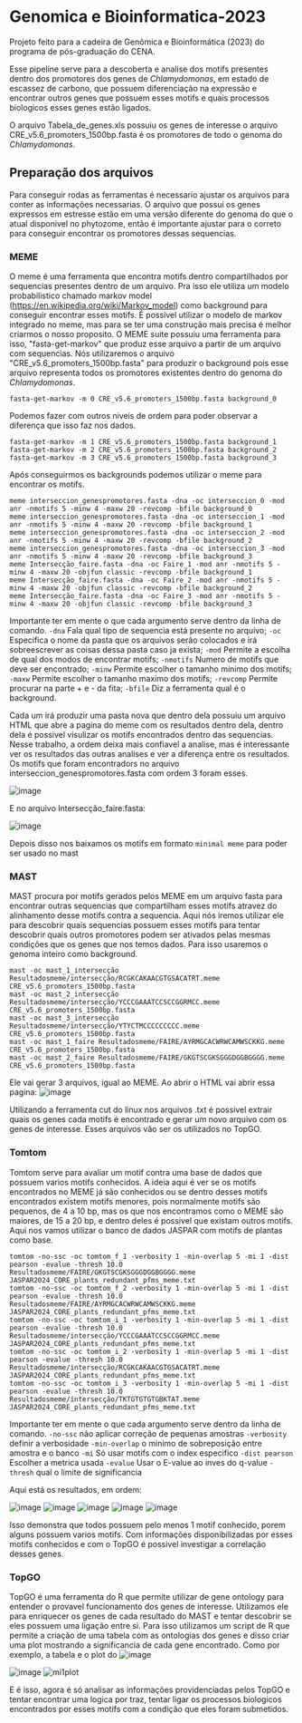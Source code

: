 # Genomica e Bioinformatica-2023
  Projeto feito para a cadeira de Genômica e Bioinformática (2023) do programa de pós-graduação do CENA.

  Esse pipeline serve para a descoberta e analise dos motifs presentes dentro dos promotores dos genes de _Chlamydomonas_, em estado de escassez de carbono, que possuem diferenciação na expressão e encontrar outros genes que possuem esses motifs e quais processos biologicos esses genes estão ligados.

  O arquivo Tabela_de_genes.xls possuiu os genes de interesse o arquivo CRE_v5.6_promoters_1500bp.fasta é os promotores de todo o genoma do _Chlamydomonas_.


## Preparação dos arquivos

  Para conseguir rodas as ferramentas é necessario ajustar os arquivos para conter as informações necessarias. O arquivo que possui os genes expressos em estresse estão em uma versão diferente do genoma do que o atual disponivel no phytozome, então é importante ajustar para o correto para conseguir encontrar os promotores dessas sequencias. 

### MEME

  O meme é uma ferramenta que encontra motifs dentro compartilhados por sequencias presentes dentro de um arquivo. Pra isso ele utiliza um modelo probabilistico chamado markov model (https://en.wikipedia.org/wiki/Markov_model) como background para conseguir encontrar esses motifs. É possivel utilizar o modelo de markov integrado no meme, mas para se ter uma construção mais precisa é melhor criarmos o nosso proposito. O MEME suite possuiu uma ferramenta para isso, "fasta-get-markov" que produz esse arquivo a partir de um arquivo com sequencias. Nós utilizaremos o arquivo "CRE_v5.6_promoters_1500bp.fasta" para produzir o background pois esse arquivo representa todos os promotores existentes dentro do genoma do _Chlamydomonas_.

```
fasta-get-markov -m 0 CRE_v5.6_promoters_1500bp.fasta background_0
```

  Podemos fazer com outros niveis de ordem para poder observar a diferença que isso faz nos dados.

```
fasta-get-markov -m 1 CRE_v5.6_promoters_1500bp.fasta background_1
fasta-get-markov -m 2 CRE_v5.6_promoters_1500bp.fasta background_2
fasta-get-markov -m 3 CRE_v5.6_promoters_1500bp.fasta background_3
```

  Após conseguirmos os backgrounds podemos utilizar o meme para encontrar os motifs. 
```
meme interseccion_genespromotores.fasta -dna -oc interseccion_0 -mod anr -nmotifs 5 -minw 4 -maxw 20 -revcomp -bfile background_0
meme interseccion_genespromotores.fasta -dna -oc interseccion_1 -mod anr -nmotifs 5 -minw 4 -maxw 20 -revcomp -bfile background_1
meme interseccion_genespromotores.fasta -dna -oc interseccion_2 -mod anr -nmotifs 5 -minw 4 -maxw 20 -revcomp -bfile background_2
meme interseccion_genespromotores.fasta -dna -oc interseccion_3 -mod anr -nmotifs 5 -minw 4 -maxw 20 -revcomp -bfile background_3
meme Intersecção_faire.fasta -dna -oc Faire_1 -mod anr -nmotifs 5 -minw 4 -maxw 20 -objfun classic -revcomp -bfile background_1
meme Intersecção_faire.fasta -dna -oc Faire_2 -mod anr -nmotifs 5 -minw 4 -maxw 20 -objfun classic -revcomp -bfile background_2
meme Intersecção_faire.fasta -dna -oc Faire_3 -mod anr -nmotifs 5 -minw 4 -maxw 20 -objfun classic -revcomp -bfile background_3
```

Importante ter em mente o que cada argumento serve dentro da linha de comando. 
`-dna` Fala qual tipo de sequencia está presente no arquivo;
`-oc` Especifica o nome da pasta que os arquivos serão colocados e irá sobreescrever as coisas dessa pasta caso ja exista;
`-mod` Permite a escolha de qual dos modos de encontrar motifs;
`-nmotifs` Numero de motifs que deve ser encontrado;
`-minw` Permite escolher o tamanho minimo dos motifs;
`-maxw` Permite escolher o tamanho maximo dos motifs;
`-revcomp` Permite procurar na parte + e - da fita;
`-bfile` Diz a ferramenta qual é o background.

  Cada um irá produzir uma pasta nova que dentro dela possuiu um arquivo HTML que abre a pagina do meme com os resultados dentro dela, dentro dela é possivel visulizar os motifs encontrados dentro das sequencias. Nesse trabalho, a ordem deixa mais confiavel a analise, mas é interessante ver os resultados das outras analises e ver a diferença entre os resultados. 
Os motifs que foram encontradors no arquivo interseccion_genespromotores.fasta com ordem 3 foram esses.

![image](https://github.com/syresbr/Genomica-e-Bioinformatica-2023-/assets/46944679/ba75035f-f65d-4ce2-afd8-54ad931a16ea)

  E no arquivo Intersecção_faire.fasta:

![image](https://github.com/syresbr/Genomica-e-Bioinformatica-2023-/assets/46944679/c939fa71-a181-4a67-a1e9-02232b0993cf)


  Depois disso nos baixamos os motifs em formato `minimal meme` para poder ser usado no mast


### MAST

  MAST procura por motifs gerados pelos MEME em um arquivo fasta para encontrar outras sequencias que compartilham esses motifs atravez do alinhamento desse motifs contra a sequencia. Aqui nós iremos utilizar ele para descobrir quais sequencias possuem esses motifs para tentar descobrir quais outros promotores podem ser ativados pelas mesmas condições que os genes que nos temos dados. Para isso usaremos o genoma inteiro como background.
```
mast -oc mast_1_intersecção Resultadosmeme/intersecção/RCGKCAKAACGTGSACATRT.meme CRE_v5.6_promoters_1500bp.fasta
mast -oc mast_2_intersecção Resultadosmeme/intersecção/YCCCGAAATCCSCCGGRMCC.meme CRE_v5.6_promoters_1500bp.fasta
mast -oc mast_3_intersecção Resultadosmeme/intersecção/YTYCTMCCCCCCCCC.meme CRE_v5.6_promoters_1500bp.fasta
mast -oc mast_1_faire Resultadosmeme/FAIRE/AYRMGCACWRWCAMWSCKKG.meme CRE_v5.6_promoters_1500bp.fasta 
mast -oc mast_2_faire Resultadosmeme/FAIRE/GKGTSCGKSGGGDGGBGGGG.meme CRE_v5.6_promoters_1500bp.fasta
```

Ele vai gerar 3 arquivos, igual ao MEME. Ao abrir o HTML vai abrir essa pagina:
![image](https://github.com/syresbr/Genomica-e-Bioinformatica-2023-/assets/46944679/1e33b71b-132d-4679-9d9a-bef90b475518)

Utilizando a ferramenta cut do linux nos arquivos .txt é possivel extrair quais os genes cada motifs é encontrado e gerar um novo arquivo com os genes de interesse. Esses arquivos vão ser os utilizados no TopGO.

### Tomtom

  Tomtom serve para avaliar um motif contra uma base de dados que possuem varios motifs conhecidos. A ideia aqui é ver se os motifs encontrados no MEME já são conhecidos ou se dentro desses motifs encontrados existem motifs menores, pois normalmente motifs são pequenos, de 4 a 10 bp, mas os que nos encontramos como o MEME são maiores, de 15 a 20 bp, e dentro deles é possivel que existam outros motifs. Aqui nos vamos utilizar o banco de dados JASPAR com motifs de plantas como base.

```
tomtom -no-ssc -oc tomtom_f_1 -verbosity 1 -min-overlap 5 -mi 1 -dist pearson -evalue -thresh 10.0 Resultadosmeme/FAIRE/GKGTSCGKSGGGDGGBGGGG.meme JASPAR2024_CORE_plants_redundant_pfms_meme.txt
tomtom -no-ssc -oc tomtom_f_2 -verbosity 1 -min-overlap 5 -mi 1 -dist pearson -evalue -thresh 10.0 Resultadosmeme/FAIRE/AYRMGCACWRWCAMWSCKKG.meme JASPAR2024_CORE_plants_redundant_pfms_meme.txt
tomtom -no-ssc -oc tomtom_i_1 -verbosity 1 -min-overlap 5 -mi 1 -dist pearson -evalue -thresh 10.0 Resultadosmeme/intersecção/YCCCGAAATCCSCCGGRMCC.meme JASPAR2024_CORE_plants_redundant_pfms_meme.txt 
tomtom -no-ssc -oc tomtom_i_2 -verbosity 1 -min-overlap 5 -mi 1 -dist pearson -evalue -thresh 10.0 Resultadosmeme/intersecção/RCGKCAKAACGTGSACATRT.meme JASPAR2024_CORE_plants_redundant_pfms_meme.txt 
tomtom -no-ssc -oc tomtom_i_3 -verbosity 1 -min-overlap 5 -mi 1 -dist pearson -evalue -thresh 10.0 Resultadosmeme/intersecção/TKTGTGTGTGBKTAT.meme JASPAR2024_CORE_plants_redundant_pfms_meme.txt 
```
Importante ter em mente o que cada argumento serve dentro da linha de comando. 
`-no-ssc` não aplicar correção de pequenas amostras
`-verbosity` definir a verbosidade
`-min-overlap` o minimo de sobreposição entre amostra e o banco
`-mi` Só usar motifs com o index especifico
`-dist pearson` Escolher a metrica usada
`-evalue` Usar o E-value ao inves do q-value
`-thresh` qual o limite de significancia  

Aqui está os resultados, em ordem:

![image](https://github.com/syresbr/Genomica-e-Bioinformatica-2023-/assets/46944679/69bcd06c-0879-4ff0-bbea-aacd17285872)
![image](https://github.com/syresbr/Genomica-e-Bioinformatica-2023-/assets/46944679/9cec20f7-6924-43e1-b3ff-ad0f714ac13c)
![image](https://github.com/syresbr/Genomica-e-Bioinformatica-2023-/assets/46944679/790cefa1-d968-42be-a76b-d0bf052dfa6d)
![image](https://github.com/syresbr/Genomica-e-Bioinformatica-2023-/assets/46944679/2fd7a404-55ba-42d8-b46f-793724cf4e75)
![image](https://github.com/syresbr/Genomica-e-Bioinformatica-2023-/assets/46944679/867eabdd-d912-4966-b28c-30e70d90c855)

Isso demonstra que todos possuem pelo menos 1 motif conhecido, porem alguns possuem varios motifs. Com informações disponibilizadas por esses motifs conhecidos e com o TopGO é possivel investigar a correlação desses genes.

### TopGO

  TopGO é uma ferramenta do R que permite utilizar de gene ontology para entender o provavel funcionamento dos genes de interesse. Utilizamos ele para enriquecer os genes de cada resultado do MAST e tentar descobrir se eles possuem uma ligação entre si. Para isso utilizamos um script de R que permite a criação de uma tabela com as ontologias dos genes e disso criar uma plot mostrando a significancia de cada gene encontrado.
  Como por exemplo, a tabela e o plot do ![image](https://github.com/syresbr/Genomica-e-Bioinformatica-2023-/assets/46944679/44560b32-8b3c-4ff1-a8a4-027d9c2cf189)

  ![image](https://github.com/syresbr/Genomica-e-Bioinformatica-2023-/assets/46944679/95a29f70-04a8-487b-be97-f53eb995f8b1)
![mi1plot](https://github.com/syresbr/Genomica-e-Bioinformatica-2023-/assets/46944679/7260a61f-5d97-4649-80c2-f0041610772a)

E é isso, agora é só analisar as informações providenciadas pelos TopGO e tentar encontrar uma logica por traz, tentar ligar os processos biologicos encontrados por esses motifs com a condição que eles foram submetidos.
